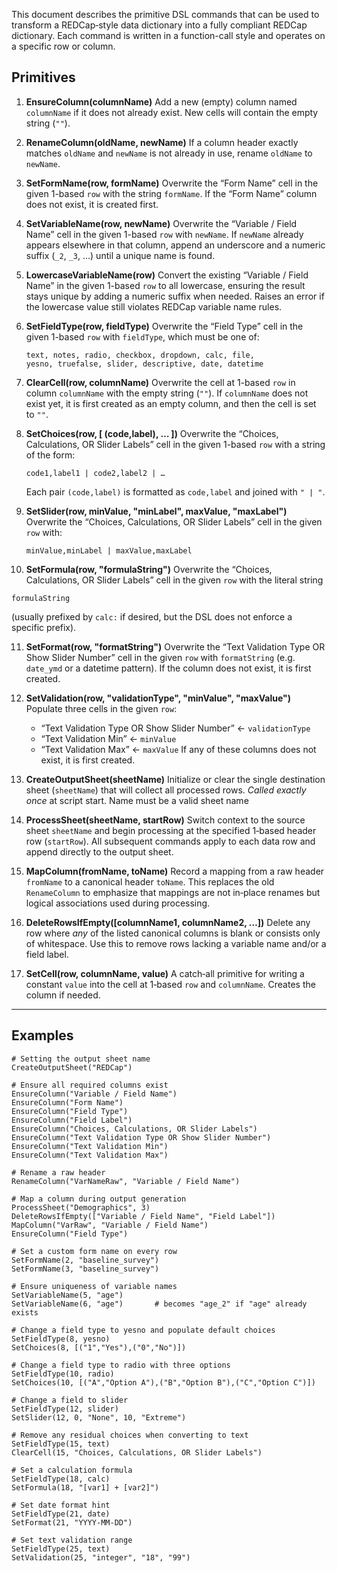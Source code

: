 
This document describes the primitive DSL commands that can be used to
transform a REDCap‐style data dictionary into a fully compliant REDCap
dictionary. Each command is written in a function-call style and operates
on a specific row or column.

## Primitives

1. **EnsureColumn(columnName)**
   Add a new (empty) column named `columnName` if it does not already
   exist. New cells will contain the empty string (`""`).

2. **RenameColumn(oldName, newName)**
   If a column header exactly matches `oldName` and `newName` is not
   already in use, rename `oldName` to `newName`.

3. **SetFormName(row, formName)**
   Overwrite the “Form Name” cell in the given 1-based `row` with the
   string `formName`. If the “Form Name” column does not exist, it is
   created first.

4. **SetVariableName(row, newName)**
   Overwrite the “Variable / Field Name” cell in the given 1-based
   `row` with `newName`. If `newName` already appears elsewhere in that
   column, append an underscore and a numeric suffix (`_2`, `_3`, …)
   until a unique name is found.

5. **LowercaseVariableName(row)**
   Convert the existing “Variable / Field Name” in the given 1-based
   `row` to all lowercase, ensuring the result stays unique by adding a
   numeric suffix when needed. Raises an error if the lowercase value
   still violates REDCap variable name rules.

6. **SetFieldType(row, fieldType)**
   Overwrite the “Field Type” cell in the given 1-based `row` with
   `fieldType`, which must be one of:
   ```
   text, notes, radio, checkbox, dropdown, calc, file,
   yesno, truefalse, slider, descriptive, date, datetime
   ```

7. **ClearCell(row, columnName)**
   Overwrite the cell at 1-based `row` in column `columnName` with
   the empty string (`""`). If `columnName` does not exist yet, it is
   first created as an empty column, and then the cell is set to `""`.

8. **SetChoices(row, [ (code,label), … ])**
   Overwrite the “Choices, Calculations, OR Slider Labels” cell in the
   given 1-based `row` with a string of the form:
   ```
   code1,label1 | code2,label2 | …
   ```
   Each pair `(code,label)` is formatted as `code,label` and joined
   with `" | "`.

9. **SetSlider(row, minValue, "minLabel", maxValue, "maxLabel")**
   Overwrite the “Choices, Calculations, OR Slider Labels” cell in the
   given `row` with:
   ```
   minValue,minLabel | maxValue,maxLabel
   ```

10. **SetFormula(row, "formulaString")**
   Overwrite the “Choices, Calculations, OR Slider Labels” cell in the
   given `row` with the literal string
   ```
   formulaString
   ```
   (usually prefixed by `calc:` if desired, but the DSL does not enforce
   a specific prefix).

11. **SetFormat(row, "formatString")**
    Overwrite the “Text Validation Type OR Show Slider Number” cell in
    the given `row` with `formatString` (e.g. `date_ymd` or a
    datetime pattern). If the column does not exist, it is first created.

12. **SetValidation(row, "validationType", "minValue", "maxValue")**
    Populate three cells in the given `row`:
    - “Text Validation Type OR Show Slider Number” ← `validationType`
    - “Text Validation Min” ← `minValue`
    - “Text Validation Max” ← `maxValue`
    If any of these columns does not exist, it is first created.

13. **CreateOutputSheet(sheetName)**
    Initialize or clear the single destination sheet (`sheetName`) that
    will collect all processed rows. *Called exactly once* at script start.
    Name must be a valid sheet name

14. **ProcessSheet(sheetName, startRow)**
    Switch context to the source sheet `sheetName` and begin processing
    at the specified 1‑based header row (`startRow`). All subsequent
    commands apply to each data row and append directly to the output sheet.

15. **MapColumn(fromName, toName)**
    Record a mapping from a raw header `fromName` to a canonical header
    `toName`. This replaces the old `RenameColumn` to emphasize that
    mappings are not in‑place renames but logical associations used during
    processing.

16. **DeleteRowsIfEmpty([columnName1, columnName2, …])**
    Delete any row where *any* of the listed canonical columns is blank
    or consists only of whitespace. Use this to remove rows lacking a
    variable name and/or a field label.

17. **SetCell(row, columnName, value)**
    A catch‑all primitive for writing a constant `value` into the cell
    at 1‑based `row` and `columnName`. Creates the column if needed.

---

## Examples

```text
# Setting the output sheet name
CreateOutputSheet("REDCap")

# Ensure all required columns exist
EnsureColumn("Variable / Field Name")
EnsureColumn("Form Name")
EnsureColumn("Field Type")
EnsureColumn("Field Label")
EnsureColumn("Choices, Calculations, OR Slider Labels")
EnsureColumn("Text Validation Type OR Show Slider Number")
EnsureColumn("Text Validation Min")
EnsureColumn("Text Validation Max")

# Rename a raw header
RenameColumn("VarNameRaw", "Variable / Field Name")

# Map a column during output generation
ProcessSheet("Demographics", 3)
DeleteRowsIfEmpty(["Variable / Field Name", "Field Label"])
MapColumn("VarRaw", "Variable / Field Name")
EnsureColumn("Field Type")

# Set a custom form name on every row
SetFormName(2, "baseline_survey")
SetFormName(3, "baseline_survey")

# Ensure uniqueness of variable names
SetVariableName(5, "age")
SetVariableName(6, "age")       # becomes "age_2" if "age" already exists

# Change a field type to yesno and populate default choices
SetFieldType(8, yesno)
SetChoices(8, [("1","Yes"),("0","No")])

# Change a field type to radio with three options
SetFieldType(10, radio)
SetChoices(10, [("A","Option A"),("B","Option B"),("C","Option C")])

# Change a field to slider
SetFieldType(12, slider)
SetSlider(12, 0, "None", 10, "Extreme")

# Remove any residual choices when converting to text
SetFieldType(15, text)
ClearCell(15, "Choices, Calculations, OR Slider Labels")

# Set a calculation formula
SetFieldType(18, calc)
SetFormula(18, "[var1] + [var2]")

# Set date format hint
SetFieldType(21, date)
SetFormat(21, "YYYY-MM-DD")

# Set text validation range
SetFieldType(25, text)
SetValidation(25, "integer", "18", "99")
```
